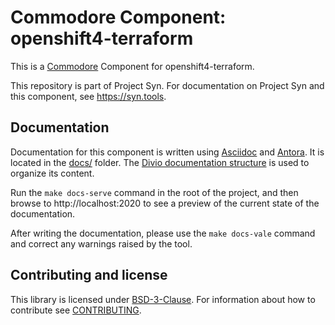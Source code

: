 # Commodore Component: openshift4-terraform

This is a [Commodore][commodore] Component for openshift4-terraform.

This repository is part of Project Syn.
For documentation on Project Syn and this component, see https://syn.tools.

## Documentation

Documentation for this component is written using [Asciidoc][asciidoc] and [Antora][antora].
It is located in the [docs/](docs) folder.
The [Divio documentation structure](https://documentation.divio.com/) is used to organize its content.

Run the `make docs-serve` command in the root of the project, and then browse to http://localhost:2020 to see a preview of the current state of the documentation.

After writing the documentation, please use the `make docs-vale` command and correct any warnings raised by the tool.

## Contributing and license

This library is licensed under [BSD-3-Clause](LICENSE).
For information about how to contribute see [CONTRIBUTING](CONTRIBUTING.md).

[commodore]: https://docs.syn.tools/commodore/index.html
[asciidoc]: https://asciidoctor.org/
[antora]: https://antora.org/
